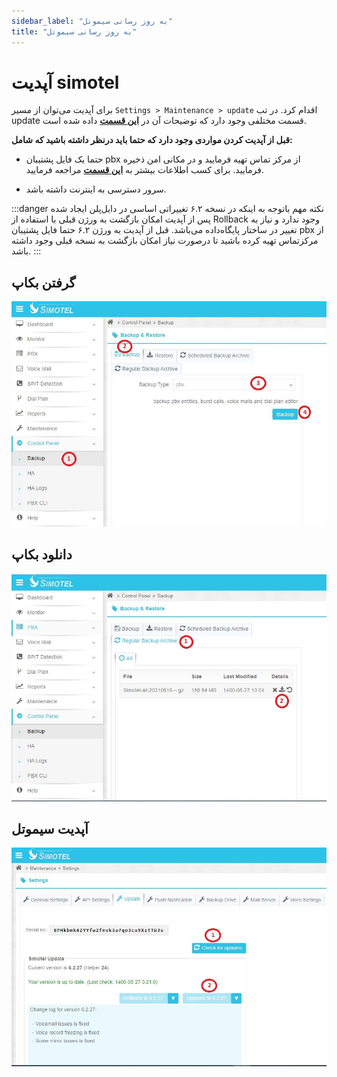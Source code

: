 ```yaml
---
sidebar_label: "به روز رسانی سیموتل"
title: "به روز رسانی سیموتل"
---
```


# آپدیت simotel

برای آپدیت می‌توان از مسیر `Settings > Maintenance > update` اقدام کرد. در تب update قسمت مختلفی وجود دارد که توضیحات آن در **[این قسمت](/docs/simotel/callcenter-docs/maintenance/settings/update)** داده شده است.


**قبل از آپدیت کردن مواردی وجود دارد که حتما باید درنظر داشته باشید که شامل:**

- حتما یک فایل پشتیبان pbx از مرکز تماس تهیه فرمایید و در مکانی امن ذخیره فرمایید. برای کسب اطلاعات بیشتر به **[این قسمت](/docs/simotel/callcenter-docs/control-panel/backup)** مراجعه فرمایید.

- سرور دسترسی به اینترنت داشته باشد.


:::danger نکته مهم
باتوجه به اینکه در نسخه ۶.۲ تغییراتی اساسی در دایل‌پلن ایجاد شده پس از آپدیت امکان بازگشت به ورژن قبلی با استفاده از Rollback وجود ندارد و نیاز به تغییر در ساختار پایگاه‌داده می‌باشد. قبل از آپدیت به ورژن ۶.۲ حتما فایل پشتیبان pbx از مرکزتماس تهیه کرده‌ باشید تا درصورت نیاز امکان بازگشت به نسخه قبلی وجود داشته باشد.
:::
 
 
## گرفتن بکاپ

![create_backup](/img/simotel/update/create_backup.JPG)




## دانلود بکاپ

![download_backup](/img/simotel/update/download_backup.JPG)




## آپدیت سیموتل

![simotel_update](/img/simotel/update/update.JPG)
